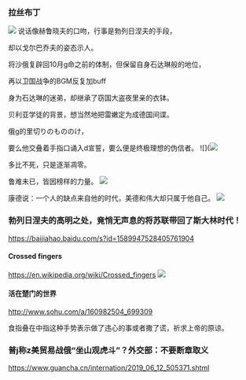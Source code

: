### 拉丝布丁
![](https://pic2.zhimg.com/v2-0d0f0f90a359e2351f266411789f83a9_r.jpg)
说话像赫鲁晓夫的口吻，行事是勃列日涅夫的手段，

却以戈尔巴乔夫的姿态示人。

将沙俄复辟回10月g命之前的体制，但保留自身石达琳般的地位，

再以卫国战争的BGM反复加buff

身为石达琳的迷弟，却继承了窃国大盗夜里亲的衣钵。

贝利亚学徒的背景，想当然地把雷嫩定为成德国间谍。

俄g的里切りのもののけ，

要么他交叠着手指口诵入d宣誓，要么便是终极理想的伪信者。
![](![](https://previews.123rf.com/images/wavebreakmediamicro/wavebreakmediamicro1604/wavebreakmediamicro160410518/55088404-vue-arri%C3%A8re-de-la-prestation-de-serment-d-affaires-avec-les-doigts-crois%C3%A9s-sur-fond-bleu.jpg)

多比不死，只是逐渐凋零。

鲁难未已，皆因榜样的力量。
![](http://s1.favim.com/orig/151109/brave-dobby-free-free-elf-Favim.com-3542151.jpg)

康德说：一个人的缺点来自他的时代，美德和伟大却只属于他自己。
![](https://media1.tenor.com/images/9a5b5b7b19cff2fcd0838c1bf125081f/tenor.gif)

### 勃列日涅夫的高明之处，竟悄无声息的将苏联带回了斯大林时代！
https://baijiahao.baidu.com/s?id=1589947528405761904

#### Crossed fingers
https://en.wikipedia.org/wiki/Crossed_fingers
![](https://upload.wikimedia.org/wikipedia/commons/a/ac/Hands-Fingers-Crossed.jpg)

#### 活在楚门的世界
http://www.sohu.com/a/160982504_699309

食指叠在中指这种手势表示做了违心的事或者撒了谎，祈求上帝的原谅。

### 普j称z美贸易战俄“坐山观虎斗”？外交部：不要断章取义
https://www.guancha.cn/internation/2019_06_12_505371.shtml
